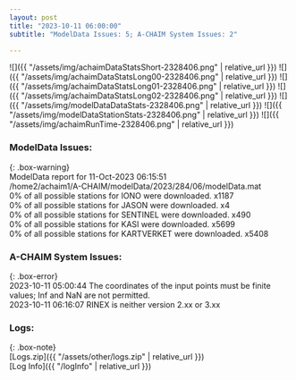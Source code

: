 ```yaml
---
layout: post
title: "2023-10-11 06:00:00"
subtitle: "ModelData Issues: 5; A-CHAIM System Issues: 2"

---
```


![]({{ "/assets/img/achaimDataStatsShort-2328406.png" | relative_url }})
![]({{ "/assets/img/achaimDataStatsLong00-2328406.png" | relative_url }})
![]({{ "/assets/img/achaimDataStatsLong01-2328406.png" | relative_url }})
![]({{ "/assets/img/achaimDataStatsLong02-2328406.png" | relative_url }})
![]({{ "/assets/img/modelDataDataStats-2328406.png" | relative_url }})
![]({{ "/assets/img/modelDataStationStats-2328406.png" | relative_url }})
![]({{ "/assets/img/achaimRunTime-2328406.png" | relative_url }})


### ModelData Issues:  
  
{: .box-warning}  
 ModelData report for 11-Oct-2023 06:15:51   
 /home2/achaim1/A-CHAIM/modelData/2023/284/06/modelData.mat   
 0% of all possible stations for IONO were downloaded. x1187   
 0% of all possible stations for JASON were downloaded. x4   
 0% of all possible stations for SENTINEL were downloaded. x490   
 0% of all possible stations for KASI were downloaded. x5699   
 0% of all possible stations for KARTVERKET were downloaded. x5408   
  
### A-CHAIM System Issues:  
  
{: .box-error}  
2023-10-11 05:00:44 The coordinates of the input points must be finite values; Inf and NaN are not permitted.  
2023-10-11 06:16:07 RINEX is neither version 2.xx or 3.xx  

### Logs:  
  
{: .box-note}  
[Logs.zip]({{ "/assets/other/logs.zip" | relative_url }})  
[Log Info]({{ "/logInfo" | relative_url }})  
